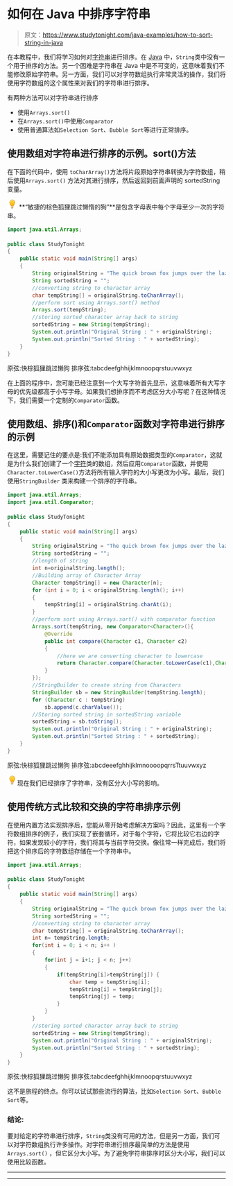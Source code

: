 # 如何在 Java 中排序字符串

> 原文：<https://www.studytonight.com/java-examples/how-to-sort-string-in-java>

在本教程中，我们将学习如何对[字符串](https://www.studytonight.com/java/string-handling-in-java.php)进行排序。在 [Java](https://www.studytonight.com/java/overview-of-java.php) 中，`String`类中没有一个用于排序的方法。另一个困难是字符串在 Java 中是不可变的，这意味着我们不能修改原始字符串。另一方面，我们可以对字符数组执行非常灵活的操作，我们将使用字符数组的这个属性来对我们的字符串进行排序。

有两种方法可以对字符串进行排序

*   使用`Arrays.sort()`
*   在`Arrays.sort()`中使用`Comparator`
*   使用普通算法如`Selection Sort`、`Bubble Sort`等进行正常排序。

## 使用数组对字符串进行排序的示例。sort()方法

在下面的代码中，使用 `toCharArray()`方法将片段原始字符串转换为字符数组，稍后使用`Arrays.sort()` 方法对其进行排序，然后返回到前面声明的 sortedString 变量。

![enlightened](img/bcefbc0bebd753ed2a05f55c0b74d9f0.png "enlightened") **“敏捷的棕色狐狸跳过懒惰的狗”**是包含字母表中每个字母至少一次的字符串。

```java
import java.util.Arrays; 

public class StudyTonight 
{ 
    public static void main(String[] args) 
    { 
        String originalString = "The quick brown fox jumps over the lazy dog"; 
        String sortedString = "";
        //converting string to character array
        char tempString[] = originalString.toCharArray(); 
        //perform sort using Arrays.sort() method
        Arrays.sort(tempString); 
        //storing sorted character array back to string
        sortedString = new String(tempString); 
        System.out.println("Original String : " + originalString); 
        System.out.println("Sorted String : " + sortedString); 
    } 
} 
```

原弦:快棕狐狸跳过懒狗
排序弦:tabcdeefghhijklmnoopqrstuuvwxyz

在上面的程序中，您可能已经注意到一个大写字符首先显示，这意味着所有大写字母的优先级都高于小写字母。如果我们想排序而不考虑区分大小写呢？在这种情况下，我们需要一个定制的`Comparator`函数。

## 使用数组、排序()和`Comparator`函数对字符串进行排序的示例

在这里，需要记住的要点是:我们不能添加具有原始数据类型的`Comparator`，这就是为什么我们创建了一个[字符](https://www.studytonight.com/java/character-class.php)类的数组，然后应用`Comparator`函数，并使用`Character.toLowerCase()`方法将所有输入字符的大小写更改为小写。最后，我们使用`StringBuilder` 类来构建一个排序的字符串。

```java
import java.util.Arrays; 
import java.util.Comparator;

public class StudyTonight 
{ 
	public static void main(String[] args) 
	{ 
		String originalString = "The quick brown fox jumps over the lazy dog"; 
		String sortedString = "";
		//length of string
		int n=originalString.length();
		//Building array of Character Array
		Character tempString[] = new Character[n]; 
		for (int i = 0; i < originalString.length(); i++)
		{ 
			tempString[i] = originalString.charAt(i); 
		} 
		//perform sort using Arrays.sort() with comparator function
		Arrays.sort(tempString, new Comparator<Character>(){ 
			@Override
			public int compare(Character c1, Character c2) 
			{ 
				//here we are converting character to lowercase 
				return Character.compare(Character.toLowerCase(c1),Character.toLowerCase(c2)); 
			} 
		}); 
		//StringBuilder to create string from Characters
		StringBuilder sb = new StringBuilder(tempString.length); 
		for (Character c : tempString) 
			sb.append(c.charValue()); 
		//Storing sorted string in sortedString variable
		sortedString = sb.toString();
		System.out.println("Original String : " + originalString); 
		System.out.println("Sorted String : " + sortedString); 
	} 
} 
```

原弦:快棕狐狸跳过懒狗
排序弦:abcdeeefghhijklmnoooopqrrsTtuuvwxyz

![enlightened](img/bcefbc0bebd753ed2a05f55c0b74d9f0.png "enlightened")现在我们已经排序了字符串，没有区分大小写的影响。

## 使用传统方式比较和交换的字符串排序示例

在使用内置方法实现排序后，您能从零开始考虑解决方案吗？因此，这里有一个字符数组排序的例子，我们实现了嵌套循环，对于每个字符，它将比较它右边的字符，如果发现较小的字符，我们将其与当前字符交换。像往常一样完成后，我们将把这个排序后的字符数组存储在一个字符串中。

```java
import java.util.Arrays; 

public class StudyTonight 
{ 
	public static void main(String[] args) 
	{ 
		String originalString = "The quick brown fox jumps over the lazy dog"; 
		String sortedString = "";
		//converting string to character array
		char tempString[] = originalString.toCharArray(); 
		int n= tempString.length;
		for(int i = 0; i < n; i++ ) 
		{
			for(int j = i+1; j < n; j++) 
			{
				if(tempString[i]>tempString[j]) {
					char temp = tempString[i];
					tempString[i] = tempString[j];
					tempString[j] = temp;
				}
			}
		}
		//storing sorted character array back to string
		sortedString = new String(tempString); 
		System.out.println("Original String : " + originalString); 
		System.out.println("Sorted String : " + sortedString); 
	} 
} 
```

原弦:快棕狐狸跳过懒狗
排序弦:tabcdeefghhijklmnoopqrstuuvwxyz

这不是旅程的终点。你可以试试那些流行的算法，比如`Selection Sort`、`Bubble Sort`等。

### 结论:

要对给定的字符串进行排序，`String`类没有可用的方法，但是另一方面，我们可以对字符数组执行许多操作。对字符串进行排序最简单的方法是使用`Arrays.sort()` ，但它区分大小写。为了避免字符串排序时区分大小写，我们可以使用比较函数。

* * *

* * *